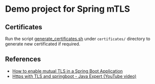 # Demo project for Spring mTLS

## Certificates

Run the script [generate_certificates.sh](certificates%2Fgenerate_certificates.sh) under `certificates/` directory to generate new certificated if required.

## References

- [How to enable mutual TLS in a Spring Boot Application](https://medium.com/@salarai.de/how-to-enable-mutual-tls-in-a-sprint-boot-application-77144047940f)
- [Https with TLS and springboot - Java Expert (YouTube video)](https://www.youtube.com/watch?v=wxehZYeRWSk)